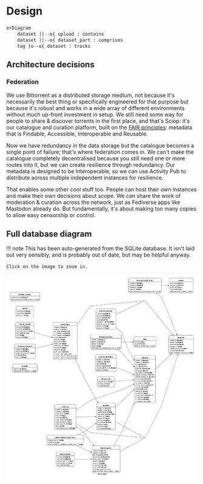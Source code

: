 # Design

``` mermaid
erDiagram
	dataset ||--o{ upload : contains
	dataset ||--o{ dataset_part : comprises
	tag }o--o{ dataset : tracks
```

## Architecture decisions

### Federation

We use Bittorrent as a distributed storage medium,
not because it's necessarily the best thing
or specifically engineered for that purpose
but because it's robust and works in a wide array of different environments
without much up-front investment in setup.
We still need some way for people
to share & discover torrents in the first place,
and that's Sciop:
it's our catalogue and curation platform,
built on the [FAIR principles][]:
metadata that is Findable, Accessible, Interoperable and Reusable.

Now we have redundancy in the data storage
but the catalogue becomes a single point of failure;
that's where federation comes in.
We can't make the catalogue completely decentralised
because you still need one or more routes into it,
but we can create resilience through redundancy.
Our metadata is designed to be Interoperable,
so we can use Activity Pub to distribute across
multiple independent instances for resilience.

That enables some other cool stuff too.
People can host their own instances and make their own decisions about scope.
We can share the work of moderation & curation across the network,
just as Fediverse apps like Mastodon already do.
But fundamentally,
it's about making too many copies to allow easy censorship or control.

[FAIR principles]: https://www.go-fair.org/fair-principles/

## Full database diagram

!!! note
	This has been auto-generated from the SQLite database.
	It isn't laid out very sensibly,
	and is probably out of date,
	but may be helpful anyway.
	
	Click on the image to zoom in.
	
[![Database schema diagram](diagrams/db.svg)](diagrams/db.svg)
